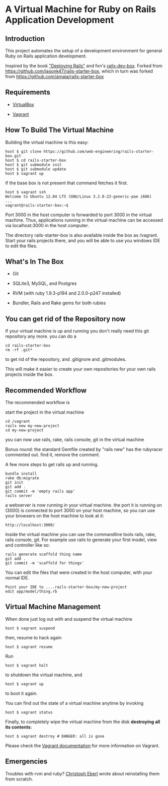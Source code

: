 # A Virtual Machine for Ruby on Rails Application Development

## Introduction

This project automates the setup of a development environment for general Ruby on Rails application development. 

Inspired by the book ["Deploying Rails"](http://pragprog.com/book/cbdepra/deploying-rails) and fxn's [rails-dev-box](https://github.com/rails/rails-dev-box). Forked from https://github.com/jasonk47/rails-starter-box, which in turn was forked from https://github.com/amaia/rails-starter-box

## Requirements

* [VirtualBox](https://www.virtualbox.org)

* [Vagrant](http://vagrantup.com)

## How To Build The Virtual Machine

Building the virtual machine is this easy:

    host $ git clone https://github.com/web-engineering/rails-starter-box.git
    host $ cd rails-starter-box
    host $ git submodule init
    host $ git submodule update
    host $ vagrant up

If the base box is not present that command fetches it first. 

    host $ vagrant ssh
    Welcome to Ubuntu 12.04 LTS (GNU/Linux 3.2.0-23-generic-pae i686)
    ...
    vagrant@rails-starter-box:~$

Port 3000 in the host computer is forwarded to port 3000 in the virtual machine. 
Thus, applications running in the virtual machine can be accessed via localhost:3000 in the host computer.

The directory rails-starter-box is also available inside the box as /vagrant.
Start your rails projects there, and you will be able to use you windows IDE to
edit the files.

## What's In The Box

* Git

* SQLite3, MySQL, and Postgres

* RVM (with ruby 1.9.3-p194 and 2.0.0-p247 installed)

* Bundler, Rails and Rake gems for both rubies

## You can get rid of the Repository now

If your virtual machine is up and running you don't really need
this git repository any more.  you can do a 

    cd rails-starter-box
	rm -rf .git*
	
to get rid of the repository, and .gitignore and .gitmodules. 

This will make it easier to create your own repositories for your own rails projects
inside the box.
    

## Recommended Workflow

The recommended workflow is

start the project in the virtual machine

    cd /vagrant
    rails new my-new-project
    cd my-new-project

you can now use rails, rake, rails console, git in the virtual machine

Bonus round: the standard Gemfile created by "rails new" has
the rubyracer commented out.  find it, remove the comment.

A few more steps to get rails up and running.

    bundle install
    rake db:migrate
    git init
    git add .
    git commit -m 'empty rails app'    
    rails server
    
a webserver is now running in your virtual machine.
the port it is running on (3000) is connected to port 3000 on
your host machine, so you can use  your browsers on the host machine to look at it:

    http://localhost:3000/    

Inside the virtual machine you can  use the commandline tools rails, rake, rails console, git.
For example use rails to generate your first model, view and controller like so:

    rails generate scaffold thing name
    git add .
    git commit -m 'scaffold for things'

You can edit the files that were created in the host computer,
with your normal IDE.

    Point your IDE to ....rails-starter-box/my-new-project
    edit app/model/thing.rb 


    
    

## Virtual Machine Management

When done just log out with and suspend the virtual machine

    host $ vagrant suspend

then, resume to hack again

    host $ vagrant resume

Run

    host $ vagrant halt

to shutdown the virtual machine, and

    host $ vagrant up

to boot it again.

You can find out the state of a virtual machine anytime by invoking

    host $ vagrant status

Finally, to completely wipe the virtual machine from the disk **destroying all its contents**:

    host $ vagrant destroy # DANGER: all is gone

Please check the [Vagrant documentation](http://vagrantup.com/v1/docs/index.html) for more information on Vagrant.


## Emergencies

Troubles with rvm and ruby? [Christoph Eberl](http://multimediatechnology.at/~fhs34768/rubyonrails/) wrote
about reinstalling them from scratch.
